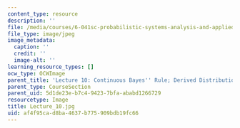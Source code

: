 ```yaml
---
content_type: resource
description: ''
file: /media/courses/6-041sc-probabilistic-systems-analysis-and-applied-probability-fall-2013/af4f95cad8ba4637b775909bdb19fc66_Lecture_10.jpg
file_type: image/jpeg
image_metadata:
  caption: ''
  credit: ''
  image-alt: ''
learning_resource_types: []
ocw_type: OCWImage
parent_title: 'Lecture 10: Continuous Bayes'' Rule; Derived Distributions'
parent_type: CourseSection
parent_uid: 5d1de23e-b7c4-9423-7bfa-ababd1266729
resourcetype: Image
title: Lecture_10.jpg
uid: af4f95ca-d8ba-4637-b775-909bdb19fc66
---
```

